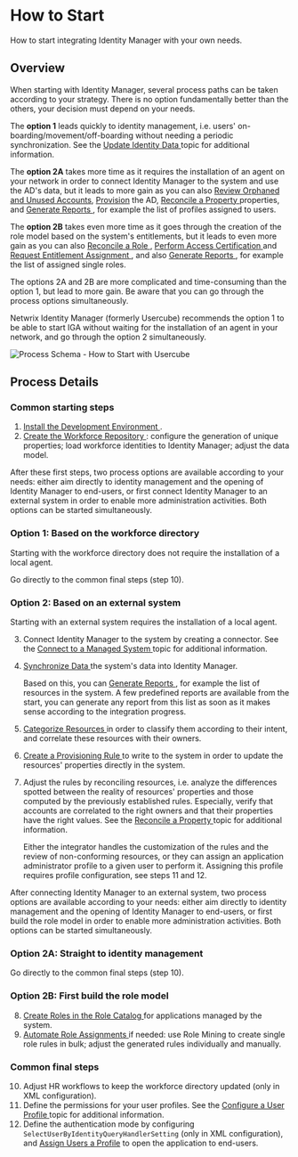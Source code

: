 # How to Start

How to start integrating Identity Manager with your own needs.

## Overview

When starting with Identity Manager, several process paths can be taken according to your strategy.
There is no option fundamentally better than the others, your decision must depend on your needs.

The **option 1** leads quickly to identity management, i.e. users' on-boarding/movement/off-boarding
without needing a periodic synchronization. See the
[ Update Identity Data ](/docs/identitymanager/saas/identitymanager/user-guide/maintain/identity-data-modification/index.md) topic for additional
information.

The **option 2A** takes more time as it requires the installation of an agent on your network in
order to connect Identity Manager to the system and use the AD's data, but it leads to more gain as
you can also
[Review Orphaned and Unused Accounts](/docs/identitymanager/saas/identitymanager/user-guide/administrate/orphan-unused-account-review/index.md),
[Provision](/docs/identitymanager/saas/identitymanager/user-guide/administrate/provisioning/index.md) the AD,
[ Reconcile a Property ](/docs/identitymanager/saas/identitymanager/user-guide/administrate/non-conforming-assignment-review/property-reconciliation/index.md)properties,
and [ Generate Reports ](/docs/identitymanager/saas/identitymanager/user-guide/administrate/reporting/index.md), for example the list of profiles
assigned to users.

The **option 2B** takes even more time as it goes through the creation of the role model based on
the system's entitlements, but it leads to even more gain as you can also
[ Reconcile a Role ](/docs/identitymanager/saas/identitymanager/user-guide/administrate/non-conforming-assignment-review/role-reconciliation/index.md),
[ Perform Access Certification ](/docs/identitymanager/saas/identitymanager/user-guide/administrate/access-certification/index.md) and
[ Request Entitlement Assignment ](/docs/identitymanager/saas/identitymanager/user-guide/administrate/manual-assignment-request/index.md), and also
[ Generate Reports ](/docs/identitymanager/saas/identitymanager/user-guide/administrate/reporting/index.md), for example the list of assigned single
roles.

The options 2A and 2B are more complicated and time-consuming than the option 1, but lead to more
gain. Be aware that you can go through the process options simultaneously.

Netwrix Identity Manager (formerly Usercube) recommends the option 1 to be able to start IGA without
waiting for the installation of an agent in your network, and go through the option 2
simultaneously.

![Process Schema - How to Start with Usercube](/img/product_docs/identitymanager/identitymanager/user-guide/global-process/howto-start/globalprocess_schemastart.webp)

## Process Details

### Common starting steps

1. [ Install the Development Environment ](/docs/identitymanager/saas/identitymanager/user-guide/set-up/development-environment-installation/index.md).
2. [ Create the Workforce Repository ](/docs/identitymanager/saas/identitymanager/user-guide/set-up/initial-identities-loading/index.md): configure
   the generation of unique properties; load workforce identities to Identity Manager; adjust the
   data model.

After these first steps, two process options are available according to your needs: either aim
directly to identity management and the opening of Identity Manager to end-users, or first connect
Identity Manager to an external system in order to enable more administration activities. Both
options can be started simultaneously.

### Option 1: Based on the workforce directory

Starting with the workforce directory does not require the installation of a local agent.

Go directly to the common final steps (step 10).

### Option 2: Based on an external system

Starting with an external system requires the installation of a local agent.

3. Connect Identity Manager to the system by creating a connector. See the
   [ Connect to a Managed System ](/docs/identitymanager/saas/identitymanager/user-guide/set-up/connect-system/index.md) topic for additional
   information.
4. [ Synchronize Data ](/docs/identitymanager/saas/identitymanager/user-guide/set-up/synchronization/index.md)the system's data into Identity
   Manager.

   Based on this, you can [ Generate Reports ](/docs/identitymanager/saas/identitymanager/user-guide/administrate/reporting/index.md), for example
   the list of resources in the system. A few predefined reports are available from the start, you
   can generate any report from this list as soon as it makes sense according to the integration
   progress.

5. [ Categorize Resources ](/docs/identitymanager/saas/identitymanager/user-guide/set-up/categorization/index.md) in order to classify them
   according to their intent, and correlate these resources with their owners.
6. [ Create a Provisioning Rule ](/docs/identitymanager/saas/identitymanager/user-guide/set-up/provisioning-rule-creation/index.md) to write to the
   system in order to update the resources' properties directly in the system.
7. Adjust the rules by reconciling resources, i.e. analyze the differences spotted between the
   reality of resources' properties and those computed by the previously established rules.
   Especially, verify that accounts are correlated to the right owners and that their properties
   have the right values. See the
   [ Reconcile a Property ](/docs/identitymanager/saas/identitymanager/user-guide/administrate/non-conforming-assignment-review/property-reconciliation/index.md)
   topic for additional information.

   Either the integrator handles the customization of the rules and the review of non-conforming
   resources, or they can assign an application administrator profile to a given user to perform
   it. Assigning this profile requires profile configuration, see steps 11 and 12.

After connecting Identity Manager to an external system, two process options are available according
to your needs: either aim directly to identity management and the opening of Identity Manager to
end-users, or first build the role model in order to enable more administration activities. Both
options can be started simultaneously.

### Option 2A: Straight to identity management

Go directly to the common final steps (step 10).

### Option 2B: First build the role model

8. [ Create Roles in the Role Catalog ](/docs/identitymanager/saas/identitymanager/user-guide/set-up/single-roles-catalog-creation/index.md) for
   applications managed by the system.
9. [ Automate Role Assignments ](/docs/identitymanager/saas/identitymanager/user-guide/optimize/assignment-automation/automate-role-assignment/index.md)
   if needed: use Role Mining to create single role rules in bulk; adjust the generated rules
   individually and manually.

### Common final steps

10. Adjust HR workflows to keep the workforce directory updated (only in XML configuration).
11. Define the permissions for your user profiles. See the
    [ Configure a User Profile ](/docs/identitymanager/saas/identitymanager/user-guide/set-up/user-profile-configuration/index.md) topic for
    additional information.
12. Define the authentication mode by configuring `SelectUserByIdentityQueryHandlerSetting` (only in
    XML configuration), and [Assign Users a Profile](/docs/identitymanager/saas/identitymanager/user-guide/set-up/user-profile-assignment/index.md)
    to open the application to end-users.
